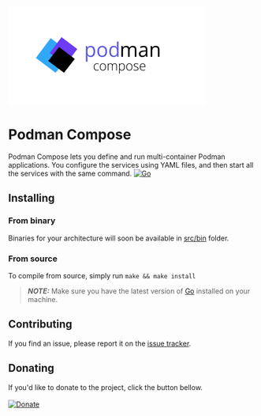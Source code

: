 <img src="/docs/logo.svg">

# Podman Compose
Podman Compose lets you define and run multi-container Podman applications. You configure the services using YAML files, and then start all the services with the same command. [![Go](https://github.com/aramean/go-podman-compose/actions/workflows/go.yml/badge.svg)](https://github.com/aramean/go-podman-compose/actions/workflows/go.yml)

## Installing

### From binary
Binaries for your architecture will soon be available in <a href="/src/bin">src/bin</a> folder.

### From source
To compile from source, simply run `make && make install`
> **_NOTE:_**  Make sure you have the latest version of <a href="https://go.dev/dl/">Go</a> installed on your machine.

## Contributing

If you find an issue, please report it on the <a href="../../issues/new">issue tracker</a>.

## Donating

If you'd like to donate to the project, click the button bellow.<br><br>
[![Donate](https://img.shields.io/badge/Donate-PayPal-green.svg)](https://www.paypal.com/donate/?hosted_button_id=T7A39PQ2YGZFE)
